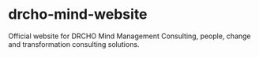 # drcho-mind-website
Official website for DRCHO Mind Management Consulting, people, change and transformation consulting solutions.
